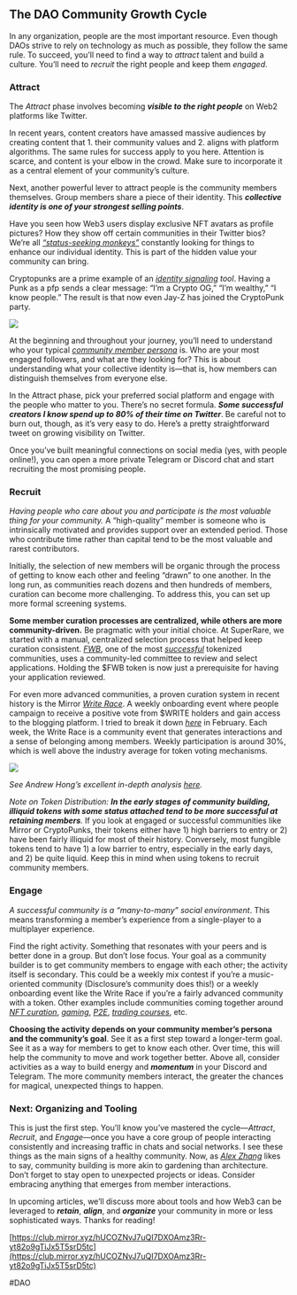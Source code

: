 ## The DAO Community Growth Cycle

In any organization, people are the most important resource. Even though DAOs strive to rely on technology as much as possible, they follow the same rule. To succeed, you’ll need to find a way to _attract_ talent and build a culture. You’ll need to _recruit_ the right people and keep them _engaged_.

### Attract

The _Attract_ phase involves becoming _**visible to the right people**_ on Web2 platforms like Twitter.

In recent years, content creators have amassed massive audiences by creating content that 1. their community values and 2. aligns with platform algorithms. The same rules for success apply to you here. Attention is scarce, and content is your elbow in the crowd. Make sure to incorporate it as a central element of your community’s culture.

Next, another powerful lever to attract people is the community members themselves. Group members share a piece of their identity. This _**collective identity is one of your strongest selling points**_.

Have you seen how Web3 users display exclusive NFT avatars as profile pictures? How they show off certain communities in their Twitter bios? We’re all _[“status-seeking monkeys”](https://translate.google.com/website?sl=en&tl=fr&hl=fr&client=webapp&u=https://twitter.com/packyM/status/1424715346976595972)_ constantly looking for things to enhance our individual identity. This is part of the hidden value your community can bring.

Cryptopunks are a prime example of an _[identity signaling](https://translate.google.com/website?sl=en&tl=fr&hl=fr&client=webapp&u=https://www.forbes.com/sites/alexkonrad/2021/03/18/figma-ceo-dylan-field-talks-cryptopunks-nft-beeple-metaverse/) tool_. Having a Punk as a pfp sends a clear message: “I’m a Crypto OG,” “I’m wealthy,” “I know people.” The result is that now even Jay-Z has joined the CryptoPunk party.

![](file:////Users/sebaastiencailhol/Library/Group%20Containers/UBF8T346G9.Office/TemporaryItems/msohtmlclip/clip_image001.gif)

At the beginning and throughout your journey, you’ll need to understand who your typical _[community member persona](https://translate.google.com/website?sl=en&tl=fr&hl=fr&client=webapp&u=https://en.wikipedia.org/wiki/Persona_(user_experience))_ is. Who are your most engaged followers, and what are they looking for? This is about understanding what your collective identity is—that is, how members can distinguish themselves from everyone else.

In the Attract phase, pick your preferred social platform and engage with the people who matter to you. There’s no secret formula. _**Some successful creators I know spend up to 80% of their time on Twitter**_. Be careful not to burn out, though, as it’s very easy to do. Here’s a pretty straightforward tweet on growing visibility on Twitter.

Once you’ve built meaningful connections on social media (yes, with people online!), you can open a more private Telegram or Discord chat and start recruiting the most promising people.

### Recruit

_Having people who care about you and participate is the most valuable thing for your community._ A “high-quality” member is someone who is intrinsically motivated and provides support over an extended period. Those who contribute time rather than capital tend to be the most valuable and rarest contributors.

Initially, the selection of new members will be organic through the process of getting to know each other and feeling “drawn” to one another. In the long run, as communities reach dozens and then hundreds of members, curation can become more challenging. To address this, you can set up more formal screening systems.

**Some member curation processes are centralized, while others are more community-driven.** Be pragmatic with your initial choice. At SuperRare, we started with a manual, centralized selection process that helped keep curation consistent. _[FWB](https://translate.google.com/website?sl=en&tl=fr&hl=fr&client=webapp&u=https://fwb.help/)_, one of the most _[successful](https://translate.google.com/website?sl=en&tl=fr&hl=fr&client=webapp&u=https://forefront.news/creators/friends-with-benefits-pro)_ tokenized communities, uses a community-led committee to review and select applications. Holding the $FWB token is now just a prerequisite for having your application reviewed.

For even more advanced communities, a proven curation system in recent history is the Mirror _[Write Race](https://translate.google.com/website?sl=en&tl=fr&hl=fr&client=webapp&u=https://mirror.xyz/race)_. A weekly onboarding event where people campaign to receive a positive vote from $WRITE holders and gain access to the blogging platform. I tried to break it down _[here](https://translate.google.com/website?sl=en&tl=fr&hl=fr&client=webapp&u=https://twitter.com/albiverse/status/1365716128069267463)_ in February. Each week, the Write Race is a community event that generates interactions and a sense of belonging among members. Weekly participation is around 30%, which is well above the industry average for token voting mechanisms.

![](file:////Users/sebaastiencailhol/Library/Group%20Containers/UBF8T346G9.Office/TemporaryItems/msohtmlclip/clip_image001.gif)

_See Andrew Hong’s excellent in-depth analysis _[_here_](https://translate.google.com/website?sl=en&tl=fr&hl=fr&client=webapp&u=https://twitter.com/andrewhong5297/status/1415054747778920456)_._

_Note on Token Distribution:_ _**In the early stages of community building, illiquid tokens with some status attached tend to be more successful at retaining members**._ If you look at engaged or successful communities like Mirror or CryptoPunks, their tokens either have 1) high barriers to entry or 2) have been fairly illiquid for most of their history. Conversely, most fungible tokens tend to have 1) a low barrier to entry, especially in the early days, and 2) be quite liquid. Keep this in mind when using tokens to recruit community members.

### Engage

_A successful community is a “many-to-many” social environment_. This means transforming a member’s experience from a single-player to a multiplayer experience.

Find the right activity. Something that resonates with your peers and is better done in a group. But don’t lose focus. Your goal as a community builder is to get community members to engage with each other; the activity itself is secondary. This could be a weekly mix contest if you’re a music-oriented community (Disclosure’s community does this!) or a weekly onboarding event like the Write Race if you’re a fairly advanced community with a token. Other examples include communities coming together around _[NFT curation](https://translate.google.com/website?sl=en&tl=fr&hl=fr&client=webapp&u=https://whale.me/)_, _[gaming](https://translate.google.com/website?sl=en&tl=fr&hl=fr&client=webapp&u=http://discord.gg/rnglife)_, _[P2E](https://translate.google.com/website?sl=en&tl=fr&hl=fr&client=webapp&u=https://twitter.com/YieldGuild)_, _[trading courses](https://translate.google.com/website?sl=en&tl=fr&hl=fr&client=webapp&u=https://twitter.com/beondeck)_, etc.

**Choosing the activity depends on your community member’s persona and the community’s goal**. See it as a first step toward a longer-term goal. See it as a way for members to get to know each other. Over time, this will help the community to move and work together better. Above all, consider activities as a way to build energy and _**momentum**_ in your Discord and Telegram. The more community members interact, the greater the chances for magical, unexpected things to happen.

### Next: Organizing and Tooling

This is just the first step. You’ll know you’ve mastered the cycle—_Attract_, _Recruit_, and _Engage_—once you have a core group of people interacting consistently and increasing traffic in chats and social networks. I see these things as the main signs of a healthy community. Now, as _[Alex Zhang](https://translate.google.com/website?sl=en&tl=fr&hl=fr&client=webapp&u=https://twitter.com/alexxzzhang)_ likes to say, community building is more akin to gardening than architecture. Don’t forget to stay open to unexpected projects or ideas. Consider embracing anything that emerges from member interactions.

In upcoming articles, we’ll discuss more about tools and how Web3 can be leveraged to _**retain**_, _**align**_, and _**organize**_ your community in more or less sophisticated ways. Thanks for reading!

[https://club.mirror.xyz/hUCOZNvJ7uQI7DXOAmz3Rr-yt82o9gTiJx5T5srD5tc](https://club.mirror.xyz/hUCOZNvJ7uQI7DXOAmz3Rr-yt82o9gTiJx5T5srD5tc)

#DAO 